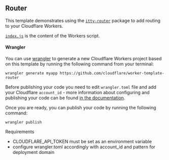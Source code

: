 ## Router

This template demonstrates using the [`itty-router`](https://github.com/kwhitley/itty-router) package to add routing to
your Cloudflare Workers.

[`index.js`](https://github.com/cloudflare/worker-template-router/blob/master/index.js) is the content of the Workers
script.

#### Wrangler

You can use [wrangler](https://github.com/cloudflare/wrangler) to generate a new Cloudflare Workers project based on
this template by running the following command from your terminal:

```
wrangler generate myapp https://github.com/cloudflare/worker-template-router
```

Before publishing your code you need to edit `wrangler.toml` file and add your Cloudflare `account_id` - more
information about configuring and publishing your code can be
found [in the documentation](https://developers.cloudflare.com/workers/learning/getting-started#7-configure-your-project-for-deployment).

Once you are ready, you can publish your code by running the following command:

```
wrangler publish
```

Requirements

- CLOUDFLARE_API_TOKEN must be set as an environment variable
- configure wrangler.toml accordingly with account_id and pattern for deployment domain